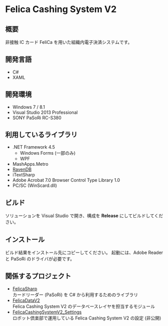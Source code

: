 Felica Cashing System V2
========================

## 概要
非接触 IC カード FeliCa を用いた組織内電子決済システムです。

## 開発言語
- C#
- XAML

## 開発環境
- Windows 7 / 8.1
- Visual Studio 2013 Professional
- SONY PaSoRi RC-S380

## 利用しているライブラリ
- .NET Framework 4.5
  - Windows Forms (一部のみ)
  - WPF
- MashApps.Metro
- [RavenDB](http://ravendb.net)
- iTextSharp
- Adobe Acrobat 7.0 Browser Control Type Library 1.0
- PC/SC (WinScard.dll)

## ビルド
ソリューションを Visual Studio で開き、構成を **Release** にしてビルドしてください。

## インストール
ビルド結果をインストール先にコピーしてください。
起動には、Adobe Reader と PaSoRi のドライバが必要です。

## 関係するプロジェクト
- [FelicaSharp](https://github.com/pine613/FelicaSharp)<br />
  カードリーダー (PaSoRi) を C# から利用するためのライブラリ
- [FelicaDataV2](https://github.com/pine613/FelicaDataV2)<br />
  Felica Cashing System V2 のデータベースレイヤを担当するモジュール
- [FelicaCashingSystemV2_Settings](https://github.com/RobotClubKut/FelicaCashingSystemV2_Settings)<br />
  ロボット倶楽部で運用している Felica Cashing System V2 の設定 (非公開)